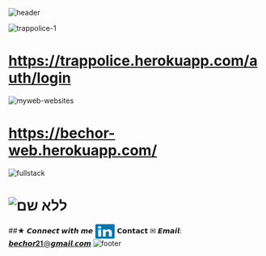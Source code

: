 ![header](https://capsule-render.vercel.app/api?type=wave&color=gradient&height=225&section=header&text=Hi%20👋,%20I'm%20Bechor&fontSize=35&fontAlignY=32)

<!--
**bechor25/bechor25** is a ✨ _special_ ✨ repository because its `README.md` (this file) appears on your GitHub profile.

Here are some ideas to get you started:

- 🔭 I’m currently working on ...
- 🌱 I’m currently learning ...
- 👯 I’m looking to collaborate on ...
- 🤔 I’m looking for help with ...
- 💬 Ask me about ...
- 📫 How to reach me: ...
- 😄 Pronouns: ...
- ⚡ Fun fact: ...
-->


![trappolice-1](https://user-images.githubusercontent.com/48318320/103273153-4d5a1180-49c7-11eb-807f-cf2988e16ee4.png)
# https://trappolice.herokuapp.com/auth/login

![myweb-websites](https://user-images.githubusercontent.com/48318320/103272915-b8571880-49c6-11eb-9988-cc27be899075.jpg)
# https://bechor-web.herokuapp.com/

![fullstack](https://user-images.githubusercontent.com/48318320/103273033-fce2b400-49c6-11eb-8247-c351a63d2d7d.png)
# ![ללא שם](https://user-images.githubusercontent.com/48318320/103272245-066b1c80-49c5-11eb-9366-3536295abb3c.png)

##★ 𝘾𝙤𝙣𝙣𝙚𝙘𝙩 𝙬𝙞𝙩𝙝 𝙢𝙚
<a href="https://www.linkedin.com/in/bechor-simhaev/" target="blank"><img align="center" src="https://github.com/devicons/devicon/blob/master/icons/linkedin/linkedin-original.svg" alt="https://www.linkedin.com/in/bechor-simhaev/" height="30" width="40" /></a>
  𝗖𝗼𝗻𝘁𝗮𝗰𝘁
✉ 𝙀𝙢𝙖𝙞𝙡: 𝙗𝙚𝙘𝙝𝙤𝙧𝟐𝟏@𝙜𝙢𝙖𝙞𝙡.𝙘𝙤𝙢
![footer](https://capsule-render.vercel.app/api?section=footer)
